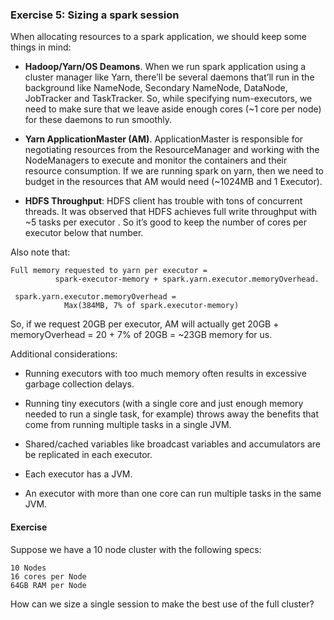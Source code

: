 ### Exercise 5: Sizing a spark session

When allocating resources to a spark application, we should keep some things in mind:

- **Hadoop/Yarn/OS Deamons**. When we run spark application using a cluster manager like Yarn, there’ll be several daemons that’ll run in the background
like NameNode, Secondary NameNode, DataNode, JobTracker and TaskTracker.
So, while specifying num-executors, we need to make sure that we leave aside enough cores (~1 core per node) for these daemons to run smoothly.

- **Yarn ApplicationMaster (AM)**. ApplicationMaster is responsible for negotiating resources from the ResourceManager and working with the NodeManagers to execute and monitor the containers and their resource consumption. If we are running spark on yarn, then we need to budget in the resources that AM would need (~1024MB and 1 Executor).

- **HDFS Throughput**: HDFS client has trouble with tons of concurrent threads. It was observed that HDFS achieves full write throughput with ~5 tasks per executor . So it’s good to keep the number of cores per executor below that number.

 Also note that:

```
Full memory requested to yarn per executor =
          spark-executor-memory + spark.yarn.executor.memoryOverhead.

 spark.yarn.executor.memoryOverhead =
        	Max(384MB, 7% of spark.executor-memory)
```

So, if we request 20GB per executor, AM will actually get 20GB + memoryOverhead = 20 + 7% of 20GB = ~23GB memory for us.

Additional considerations:

- Running executors with too much memory often results in excessive garbage collection delays.

- Running tiny executors (with a single core and just enough memory needed to run a single task, for example) throws away the benefits that come from running multiple tasks in a single JVM.

- Shared/cached variables like broadcast variables and accumulators are be replicated in each executor.

- Each executor has a JVM.

- An executor with more than one core can run multiple tasks in the same JVM.

#### Exercise

Suppose we have a 10 node cluster with the following specs:

```
10 Nodes
16 cores per Node
64GB RAM per Node
```

How can we size a single session to make the best use of the full cluster?


